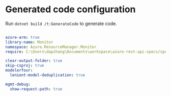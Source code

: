 # Generated code configuration

Run `dotnet build /t:GenerateCode` to generate code.

``` yaml

azure-arm: true
library-name: Monitor
namespace: Azure.ResourceManager.Monitor
require: C:\Users\dapzhang\Documents\workspace\azure-rest-api-specs/specification/monitor/resource-manager/readme.md

clear-output-folder: true
skip-csproj: true
modelerfour:
  lenient-model-deduplication: true

mgmt-debug:
  show-request-path: true
```
